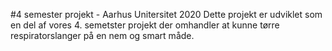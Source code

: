 #4 semester projekt - Aarhus Unitersitet 2020
Dette projekt er udviklet som en del af vores 4. semetster projekt der omhandler at kunne tørre respiratorslanger på en nem og smart måde. 

